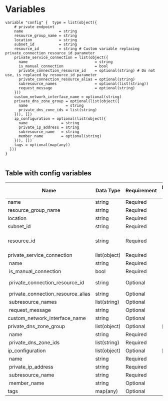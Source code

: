 # Variables

```
variable "config" {  type = list(object({
    # private endpoint
    name                = string
    resource_group_name = string
    location            = string
    subnet_id           = string
    resource_id         = string # Custom variable replacing private_connection_resource_id parameter
    private_service_connection = list(object({
      name                              = string
      is_manual_connection              = bool
      private_connection_resource_id    = optional(string) # Do not use, is replaced by resource_id parameter
      private_connection_resource_alias = optional(string)
      subresource_names                 = optional(list(string))
      request_message                   = optional(string)
    }))
    custom_network_interface_name = optional(string)
    private_dns_zone_group = optional(list(object({
      name                 = string
      private_dns_zone_ids = list(string)
    })), [])
    ip_configuration = optional(list(object({
      name               = string
      private_ip_address = string
      subresource_name   = string
      member_name        = optional(string)
    })), [])
    tags = optional(map(any))
  }))
}


```


## Table with config variables

| Name | Data Type | Requirement | Default Value | Comment |
| ------- | --------- | ----------- | ------------- | ------- |
|name | string | Required |  |  |
|resource_group_name | string | Required |  |  |
|location | string | Required |  |  |
|subnet_id | string | Required |  |  |
|resource_id | string | Required |  |  Custom variable replacing private_connection_resource_id parameter |
|private_service_connection | list(object) | Required |  |  |
|&nbsp;name | string | Required |  |  |
|&nbsp;is_manual_connection | bool | Required |  |  |
|&nbsp;private_connection_resource_id | string | Optional |  |  Do not use, is replaced by resource_id parameter |
|&nbsp;private_connection_resource_alias | string | Optional |  |  |
|&nbsp;subresource_names | list(string) | Optional |  |  |
|&nbsp;request_message | string | Optional |  |  |
|custom_network_interface_name | string | Optional |  |  |
|private_dns_zone_group | list(object) | Optional | [] |  |
|&nbsp;name | string | Required |  |  |
|&nbsp;private_dns_zone_ids | list(string) | Required |  |  |
|ip_configuration | list(object) | Optional | [] |  |
|&nbsp;name | string | Required |  |  |
|&nbsp;private_ip_address | string | Required |  |  |
|&nbsp;subresource_name | string | Required |  |  |
|&nbsp;member_name | string | Optional |  |  |
|tags | map(any) | Optional |  |  |


